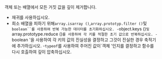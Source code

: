 객체 또는 배열에서 모든 거짓 값을 깊이 제거합니다.

- 재귀를 사용하십시오.
- 희소 배열을 피하기 위해`array.isarray ()`,`array.prototyp.filter ()`및`boolean``를 사용하여 반복 가능한 데이터를 초기화하십시오.
-`object.keys ()`및`array.prototype.reduce ()`를 사용하여 각 키를 적절한 초기 값으로 반복하십시오.
-`boolean '을 사용하여 각 키의 값의 진실성을 결정하고 그것이 진실한 경우 축적기에 추가하십시오.
-`typeof`를 사용하여 주어진 값이`객체 '인지를 결정하고 함수를 다시 호출하여 깊이 압축하십시오.